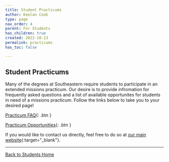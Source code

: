 ```yaml
---
title: Student Practicums
author: Keelan Cook
type: page
nav_order: 4
parent: For Students
has_children: true
created: 2022-10-13
permalink: practicums
has_toc: false

---
```


## Student Practicums

Many of the degrees at Southeastern require students to participate in an extended missions practicum. Our desire is to provide infromation for frequently asked questions and a list of available opportunites for students in need of a missions practicum. Follow the links below to take you to your desired page!

[Practicum FAQ](/for-students/practicums/practicums-faq.html){: .btn }  

[Practicum Opportunities](/for-students/practicums/practicums-opportunities.html){: .btn }  

If you would like to contact us directly, feel free to do so at [our main website](https://thecgcs.org){:target="_blank"}.

---

[Back to Students Home](/students/)